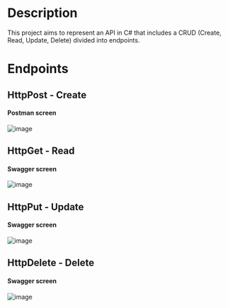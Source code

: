 # Description
This project aims to represent an API in C# that includes a CRUD (Create, Read, Update, Delete) divided into endpoints.


# Endpoints
## HttpPost - Create
   #### Postman screen
   ![image](https://github.com/user-attachments/assets/0011195d-77cb-47ab-a8d9-a6349c2c7c85)

## HttpGet - Read
  #### Swagger screen
  ![image](https://github.com/user-attachments/assets/db303de6-6c21-47db-8846-44e3078c31ec)

## HttpPut - Update
   #### Swagger screen
  ![image](https://github.com/user-attachments/assets/913e40e7-eec1-4ee1-afa4-40afcb5f81f7)

## HttpDelete - Delete
   #### Swagger screen
  ![image](https://github.com/user-attachments/assets/dff1cae7-8478-471a-8771-c82f1b927028)



